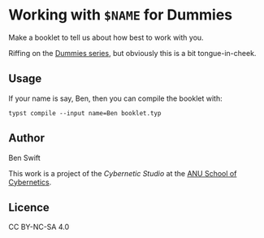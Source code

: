 # Working with `$NAME` for Dummies

Make a booklet to tell us about how best to work with you.

Riffing on the [Dummies series](https://en.wikipedia.org/wiki/For_Dummies), but
obviously this is a bit tongue-in-cheek.

## Usage

If your name is say, Ben, then you can compile the booklet with:

```
typst compile --input name=Ben booklet.typ
```

## Author

Ben Swift

This work is a project of the _Cybernetic Studio_ at the
[ANU School of Cybernetics](https://cybernetics.anu.edu.au).

## Licence

CC BY-NC-SA 4.0
